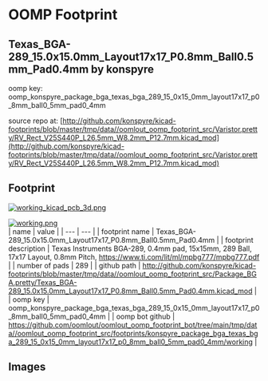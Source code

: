 # OOMP Footprint  
## Texas_BGA-289_15.0x15.0mm_Layout17x17_P0.8mm_Ball0.5mm_Pad0.4mm  by konspyre  
  
oomp key: oomp_konspyre_package_bga_texas_bga_289_15_0x15_0mm_layout17x17_p0_8mm_ball0_5mm_pad0_4mm  
  
source repo at: [http://github.com/konspyre/kicad-footprints/blob/master/tmp/data//oomlout_oomp_footprint_src/Varistor.pretty/RV_Rect_V25S440P_L26.5mm_W8.2mm_P12.7mm.kicad_mod](http://github.com/konspyre/kicad-footprints/blob/master/tmp/data//oomlout_oomp_footprint_src/Varistor.pretty/RV_Rect_V25S440P_L26.5mm_W8.2mm_P12.7mm.kicad_mod)  
## Footprint  
  
[![working_kicad_pcb_3d.png](working_kicad_pcb_3d_600.png)](working_kicad_pcb_3d.png)  
  
[![working.png](working_600.png)](working.png)  
| name | value | 
| --- | --- | 
| footprint name | Texas_BGA-289_15.0x15.0mm_Layout17x17_P0.8mm_Ball0.5mm_Pad0.4mm | 
| footprint description | Texas Instruments BGA-289, 0.4mm pad, 15x15mm, 289 Ball, 17x17 Layout, 0.8mm Pitch, https://www.ti.com/lit/ml/mpbg777/mpbg777.pdf | 
| number of pads | 289 | 
| github path | http://github.com/konspyre/kicad-footprints/blob/master/tmp/data//oomlout_oomp_footprint_src/Package_BGA.pretty/Texas_BGA-289_15.0x15.0mm_Layout17x17_P0.8mm_Ball0.5mm_Pad0.4mm.kicad_mod | 
| oomp key | oomp_konspyre_package_bga_texas_bga_289_15_0x15_0mm_layout17x17_p0_8mm_ball0_5mm_pad0_4mm | 
| oomp bot github | https://github.com/oomlout/oomlout_oomp_footprint_bot/tree/main/tmp/data//oomlout_oomp_footprint_src/footprints/konspyre_package_bga_texas_bga_289_15_0x15_0mm_layout17x17_p0_8mm_ball0_5mm_pad0_4mm/working | 
## Images  
